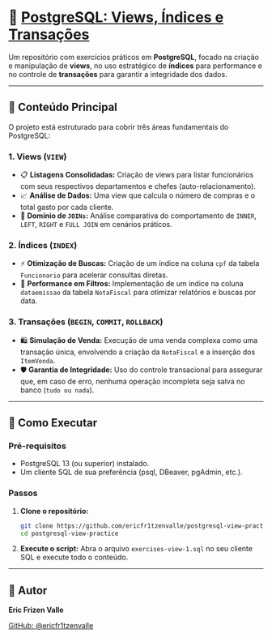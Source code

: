 # 🐘 [PostgreSQL: Views, Índices e Transações](https://github.com/ericfr1tzenvalle/postgresql-view-practice)

Um repositório com exercícios práticos em **PostgreSQL**, focado na criação e manipulação de **views**, no uso estratégico de **índices** para performance e no controle de **transações** para garantir a integridade dos dados.

---

## 🎯 Conteúdo Principal

O projeto está estruturado para cobrir três áreas fundamentais do PostgreSQL:

### 1. Views (`VIEW`)
- 📋 **Listagens Consolidadas:** Criação de views para listar funcionários com seus respectivos departamentos e chefes (auto-relacionamento).
- 📈 **Análise de Dados:** Uma view que calcula o número de compras e o total gasto por cada cliente.
- 🔗 **Domínio de `JOINs`:** Análise comparativa do comportamento de `INNER`, `LEFT`, `RIGHT` e `FULL JOIN` em cenários práticos.

### 2. Índices (`INDEX`)
- ⚡ **Otimização de Buscas:** Criação de um índice na coluna `cpf` da tabela `Funcionario` para acelerar consultas diretas.
- 📅 **Performance em Filtros:** Implementação de um índice na coluna `dataemissao` da tabela `NotaFiscal` para otimizar relatórios e buscas por data.

### 3. Transações (`BEGIN`, `COMMIT`, `ROLLBACK`)
- 🛍️ **Simulação de Venda:** Execução de uma venda complexa como uma transação única, envolvendo a criação da `NotaFiscal` e a inserção dos `ItemVenda`.
- 🛡️ **Garantia de Integridade:** Uso do controle transacional para assegurar que, em caso de erro, nenhuma operação incompleta seja salva no banco (`tudo ou nada`).

---

## 🚀 Como Executar

### Pré-requisitos
- PostgreSQL 13 (ou superior) instalado.
- Um cliente SQL de sua preferência (psql, DBeaver, pgAdmin, etc.).

### Passos
1.  **Clone o repositório:**
    ```bash
    git clone https://github.com/ericfr1tzenvalle/postgresql-view-practice.git
    cd postgresql-view-practice
    ```

2.  **Execute o script:**
    Abra o arquivo `exercises-view-1.sql` no seu cliente SQL e execute todo o conteúdo.

---

## 👤 Autor

**Eric Frizen Valle**

[GitHub: @ericfr1tzenvalle](https://github.com/ericfr1tzenvalle)
